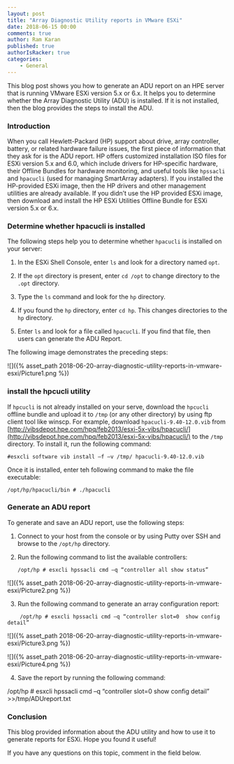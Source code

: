```yaml
---
layout: post
title: "Array Diagnostic Utility reports in VMware ESXi"
date: 2018-06-15 00:00
comments: true
author: Ram Karan
published: true
authorIsRacker: true
categories:
    - General
---
```


This blog post shows you how to generate an ADU report on an HPE server that is
running VMware ESXi version 5.x or 6.x. It helps you to determine whether the
Array Diagnostic Utility (ADU) is installed. If it is not installed, then the
blog provides the steps to install the ADU.


<!-- more -->

### Introduction

When you call Hewlett-Packard (HP) support about drive, array controller,
battery, or related hardware failure issues, the first piece of information
that they ask for is the ADU report. HP offers customized installation ISO files
for ESXi version 5.x and 6.0, which include drivers for HP-specific hardware,
their Offline Bundles for hardware monitoring, and useful tools like ``hpssacli``
and ``hpacucli`` (used for managing SmartArray adapters). If you installed the
HP-provided ESXi image, then the HP drivers and other management utilities are
already available. If you didn’t use the HP provided ESXi image, then download
and install the HP ESXi Utilities Offline Bundle for ESXi version 5.x or 6.x.

### Determine whether hpacucli is installed

The following steps help you to determine whether ``hpacucli`` is installed on your
server:

1.	In the ESXi Shell Console, enter ``ls`` and look for a directory named ``opt``.

2.	If the ``opt`` directory is present, enter ``cd /opt`` to change
   directory to the ``.opt`` directory.

3.	Type the ``ls`` command and look for the ``hp`` directory.

4.	If you found the ``hp`` directory, enter ``cd hp``. This changes directories
   to the ``hp`` directory.

5.	Enter ``ls`` and look for a file called ``hpacucli``.  If you find that file,
   then users can generate the ADU Report.

The following image demonstrates the preceding steps:

![]({% asset_path 2018-06-20-array-diagnostic-utility-reports-in-vmware-esxi/Picture1.png %})

### install the hpcucli utility

If ``hpcucli`` is not already installed on your serve, download the ``hpcucli``
offline bundle and upload it to ``/tmp`` (or any other directory) by using ftp
client tool like winscp. For example, download ``hpacucli-9.40-12.0.vib`` from
[http://vibsdepot.hpe.com/hpq/feb2013/esxi-5x-vibs/hpacucli/](http://vibsdepot.hpe.com/hpq/feb2013/esxi-5x-vibs/hpacucli/)
to the ``/tmp`` directory. To install it, run the following command:

    #esxcli software vib install –f –v /tmp/ hpacucli-9.40-12.0.vib

Once it is installed, enter teh following command to make the file executable:

    /opt/hp/hpacucli/bin # ./hpacucli

### Generate an ADU report


To generate and save an ADU report, use the following steps:

1.	Connect to your host from the console or by using Putty over SSH and browse
   to the ``/opt/hp`` directory.

2.	Run the following command to list the available controllers:

        /opt/hp # esxcli hpssacli cmd –q “controller all show status”

   ![]({% asset_path 2018-06-20-array-diagnostic-utility-reports-in-vmware-esxi/Picture2.png %})

<ol start=3>
  <li>Run the following command to generate an array configuration report:</li>
</ol>

        /opt/hp # esxcli hpssacli cmd –q “controller slot=0  show config detail”

![]({% asset_path 2018-06-20-array-diagnostic-utility-reports-in-vmware-esxi/Picture3.png %})

![]({% asset_path 2018-06-20-array-diagnostic-utility-reports-in-vmware-esxi/Picture4.png %})

<ol start=4>
   <li>Save the report by running the following command:</i>
</ol>
        /opt/hp # esxcli hpssacli cmd –q “controller slot=0  show config detail” >>/tmp/ADUreport.txt

### Conclusion

This blog provided information about the ADU utility and how to use it to
generate reports for ESXi.  Hope you found it useful!

If you have any questions on this topic, comment in the field below.
